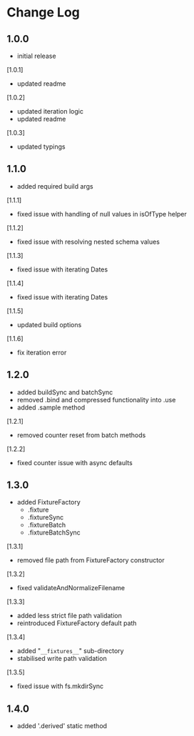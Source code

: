 # Change Log

## 1.0.0

- initial release

[1.0.1]

- updated readme

[1.0.2]

- updated iteration logic
- updated readme

[1.0.3]

- updated typings

## 1.1.0

- added required build args

[1.1.1]

- fixed issue with handling of null values in isOfType helper

[1.1.2]

- fixed issue with resolving nested schema values

[1.1.3]

- fixed issue with iterating Dates

[1.1.4]

- fixed issue with iterating Dates

[1.1.5]

- updated build options

[1.1.6]

- fix iteration error

## 1.2.0

- added buildSync and batchSync
- removed .bind and compressed functionality into .use
- added .sample method

[1.2.1]

- removed counter reset from batch methods

[1.2.2]

- fixed counter issue with async defaults

## 1.3.0

- added FixtureFactory
  - .fixture
  - .fixtureSync
  - .fixtureBatch
  - .fixtureBatchSync

[1.3.1]

- removed file path from FixtureFactory constructor

[1.3.2]

- fixed validateAndNormalizeFilename

[1.3.3]

- added less strict file path validation
- reintroduced FixtureFactory default path

[1.3.4]

- added "`__fixtures__`" sub-directory
- stabilised write path validation

[1.3.5]

- fixed issue with fs.mkdirSync

## 1.4.0

- added '.derived' static method
